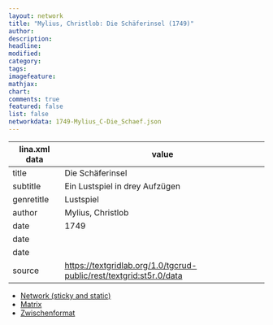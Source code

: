 ```yaml
---
layout: network
title: "Mylius, Christlob: Die Schäferinsel (1749)"
author:
description:
headline:
modified:
category:
tags:
imagefeature: 
mathjax: 
chart: 
comments: true
featured: false
list: false
networkdata: 1749-Mylius_C-Die_Schaef.json
---
```

lina.xml data  | value
------------- | -------------
title|Die Schäferinsel
subtitle|Ein Lustspiel in drey Aufzügen
genretitle|Lustspiel
author|Mylius, Christlob
date|1749
date|
date|
source|https://textgridlab.org/1.0/tgcrud-public/rest/textgrid:st5r.0/data


* [Network (sticky and static)](/network7)
* [Matrix](/matrix7)
* [Zwischenformat](/lina7 )
